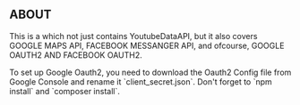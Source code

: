 ## ABOUT

  <p>This is a which not just contains YoutubeDataAPI, but it also covers GOOGLE MAPS API, FACEBOOK MESSANGER API, and ofcourse, GOOGLE OAUTH2 AND FACEBOOK OAUTH2.</p>

  <p>To set up Google Oauth2, you need to download the Oauth2 Config file from Google Console and rename it `client_secret.json`. Don't forget to `npm install` and `composer install`.</p>